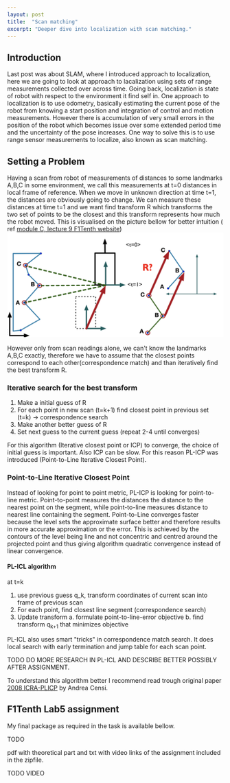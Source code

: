```yaml
---
layout: post
title:  "Scan matching"
excerpt: "Deeper dive into localization with scan matching."
---
```


## Introduction
Last post was about SLAM, where I introduced approach to localization, here we are going to look at approach to lacalization using sets of range measurements collected over across time. Going back, localization is state of robot with respect to the environment it find self in. One approach to localization is to use odometry, basically estimating the current pose of the robot from knowing a start position and integration of control and motion measurements. However there is accumulation of very small errors in the position of the robot which becomes issue over some extended period time and the uncertainty of the pose increases. One way to solve this is to use range sensor measurements to localize, also known as scan matching.

## Setting a Problem
Having a scan from robot of measurements of distances to some landmarks A,B,C in some environment, we call this measurements at t=0 distances in local frame of reference. When we move in unknown direction at time t=1, the distances are obviously going to change. We can measure these distances at time t=1 and we want find transform R which transforms the two set of points to be the closest and this transform represents how much the robot moved. This is visualised on the picture bellow for better intuition ( ref [module C, lecture 9 F1Tenth website](https://f1tenth.org/learn.html))
![problem_scan_matching](/assets/problem_scan_matching.png)

However only from scan readings alone, we can't know the landmarks A,B,C exactly, therefore we have to assume that the closest points correspond to each other(correspondence match) and than iteratively find the best transform R.

### Iterative search for the best transform
1. Make a initial guess of R
2. For each point in new scan (t=k+1) find closest point in previous set (t=k) -> correspondence search
3. Make another better guess of R
4. Set next guess to the current guess (repeat 2-4 until converges)

For this algorithm (Iterative closest point or ICP) to converge, the choice of initial guess is important. Also ICP can be slow. For this reason PL-ICP was introduced (Point-to-Line Iterative Closest Point).

### Point-to-Line Iterative Closest Point
Instead of looking for point to point metric, PL-ICP is looking for point-to-line metric. Point-to-point measures the distances the distance to the nearest point on the segment, while point-to-line measures distance to nearest line containing the segment. Point-to-Line converges faster because the level sets the approximate surface better and therefore results in more accurate approximation or the error. This is achieved by the contours of the level being line and not concentric and centred around the projected point and thus giving algorithm quadratic convergence instead of linear convergence.

#### PL-ICL algorithm
at t=k
1. use previous guess q_k, transform coordinates of current scan into frame of previous scan
2. For each point, find closest line segment (correspondence search)
3. Update transform
  a. formulate point-to-line-error objective
  b. find transform q<sub>k+1</sub> that minimizes objective

PL-ICL also uses smart "tricks" in correspondence match search. It does local search with early termination and jump table for each scan point.

TODO DO MORE RESEARCH IN PL-ICL AND DESCRIBE BETTER POSSIBLY AFTER ASSIGNMENT.

To understand this algorithm better I recommend read trough original paper [2008 ICRA-PLICP](https://censi.science/pub/research/2008-icra-plicp.pdf) by Andrea Censi.

## F1Tenth Lab5 assignment
My final package as required in the task is available bellow.

TODO

pdf with theoretical part and txt with video links of the assignment included in the zipfile.

TODO VIDEO
